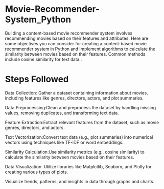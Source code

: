 # Movie-Recommender-System_Python
Building a content-based movie recommender system involves recommending movies based on their features and attributes. Here are some objectives you can consider for creating a content-based movie recommender system in Python and Implement algorithms to calculate the similarity between movies based on their features. Common methods include cosine similarity for text data .

# Steps Followed 
Data Collection: Gather a dataset containing information about movies, including features like genres, directors, actors, and plot summaries.

Data Preprocessing:Clean and preprocess the dataset by handling missing values, removing duplicates, and transforming text data.

Feature Extraction:Extract relevant features from the dataset, such as movie genres, directors, and actors.

Text Vectorization:Convert text data (e.g., plot summaries) into numerical vectors using techniques like TF-IDF or word embeddings.

Similarity Calculation:Use similarity metrics (e.g., cosine similarity) to calculate the similarity between movies based on their features.

Data Visualization: Utilize libraries like Matplotlib, Seaborn, and Plotly for creating various types of plots.

Visualize trends, patterns, and insights in data through graphs and charts.
